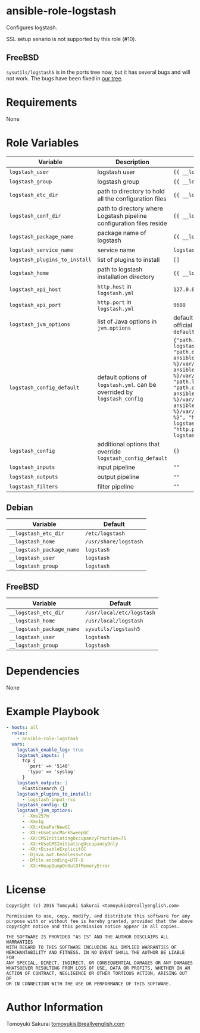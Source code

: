 # ansible-role-logstash

Configures logstash.

SSL setup senario is not supported by this role (#10).

## FreeBSD

`sysutils/logstash5` is in the ports tree now, but it has several bugs and will
not work. The bugs have been fixed in [our
tree](https://github.com/reallyenglish/freebsd-ports/tree/10_3_re/sysutils/logstash5).

# Requirements

None

# Role Variables

| Variable | Description | Default |
|----------|-------------|---------|
| `logstash_user` | logstash user | `{{ __logstash_user }}` |
| `logstash_group` | logstash group | `{{ __logstash_group }}` |
| `logstash_etc_dir` | path to directory to hold all the configuration files | `{{ __logstash_etc_dir }}` |
| `logstash_conf_dir` | path to directory where Logstash pipeline configuration files reside | `{{ __logstash_etc_dir }}/conf.d` |
| `logstash_package_name` | package name of logstash | `{{ __logstash_package_name }}` |
| `logstash_service_name` | service name | `logstash` |
| `logstash_plugins_to_install` | list of plugins to install | `[]` |
| `logstash_home` | path to logstash installation directory | `{{ __logstash_home }}` |
| `logstash_api_host` | `http.host` in `logstash.yml` | `127.0.0.1` |
| `logstash_api_port` | `http.port` in `logstash.yml` | `9600` |
| `logstash_jvm_options` | list of Java options in `jvm.options` | default options obtained from the official package, see `defaults/main.yml` |
| `logstash_config_default` | default options of `logstash.yml`. can be overrided by `logstash_config` | `{"path.config"=>"{{ logstash_conf_dir }}", "path.data"=>"{% if ansible_os_family == 'FreeBSD' %}/var/db/logstash{% elif ansible_os_family == 'Debian' %}/var/lib/logstash{% endif %}", "path.logs"=>"/var/log/logstash", "path.queue"=>"{% if ansible_os_family == 'FreeBSD' %}/var/db/logstash/queue{% elif ansible_os_family == 'Debian' %}/var/lib/logstash/queue{% endif %}", "http.host"=>"{{ logstash_api_host }}", "http.port"=>"{{ logstash_api_port }}"}` |
| `logstash_config` | additional options that override `logstash_config_default` | `{}` |
| `logstash_inputs` | input pipeline | `""` |
| `logstash_outputs` | output pipeline | `""` |
| `logstash_filters` | filter pipeline | `""` |

## Debian

| Variable | Default |
|----------|---------|
| `__logstash_etc_dir` | `/etc/logstash` |
| `__logstash_home` | `/usr/share/logstash` |
| `__logstash_package_name` | `logstash` |
| `__logstash_user` | `logstash` |
| `__logstash_group` | `logstash` |

## FreeBSD

| Variable | Default |
|----------|---------|
| `__logstash_etc_dir` | `/usr/local/etc/logstash` |
| `__logstash_home` | `/usr/local/logstash` |
| `__logstash_package_name` | `sysutils/logstash5` |
| `__logstash_user` | `logstash` |
| `__logstash_group` | `logstash` |

# Dependencies

None

# Example Playbook

```yaml
- hosts: all
  roles:
    - ansible-role-logstash
  vars:
    logstash_enable_log: true
    logstash_inputs: |
      tcp {
        'port' => '5140'
        'type' => 'syslog'
      }
    logstash_outputs: |
      elasticsearch {}
    logstash_plugins_to_install:
      - logstash-input-rss
    logstash_config: {}
    logstash_jvm_options:
      - -Xms257m
      - -Xmx1g
      - -XX:+UseParNewGC
      - -XX:+UseConcMarkSweepGC
      - -XX:CMSInitiatingOccupancyFraction=75
      - -XX:+UseCMSInitiatingOccupancyOnly
      - -XX:+DisableExplicitGC
      - -Djava.awt.headless=true
      - -Dfile.encoding=UTF-8
      - -XX:+HeapDumpOnOutOfMemoryError
```

# License

```
Copyright (c) 2016 Tomoyuki Sakurai <tomoyukis@reallyenglish.com>

Permission to use, copy, modify, and distribute this software for any
purpose with or without fee is hereby granted, provided that the above
copyright notice and this permission notice appear in all copies.

THE SOFTWARE IS PROVIDED "AS IS" AND THE AUTHOR DISCLAIMS ALL WARRANTIES
WITH REGARD TO THIS SOFTWARE INCLUDING ALL IMPLIED WARRANTIES OF
MERCHANTABILITY AND FITNESS. IN NO EVENT SHALL THE AUTHOR BE LIABLE FOR
ANY SPECIAL, DIRECT, INDIRECT, OR CONSEQUENTIAL DAMAGES OR ANY DAMAGES
WHATSOEVER RESULTING FROM LOSS OF USE, DATA OR PROFITS, WHETHER IN AN
ACTION OF CONTRACT, NEGLIGENCE OR OTHER TORTIOUS ACTION, ARISING OUT OF
OR IN CONNECTION WITH THE USE OR PERFORMANCE OF THIS SOFTWARE.
```

# Author Information

Tomoyuki Sakurai <tomoyukis@reallyenglish.com>
